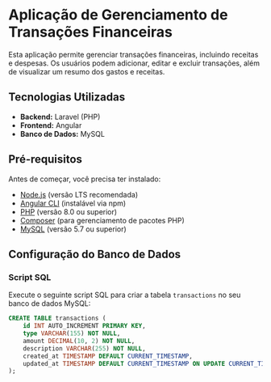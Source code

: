 
# Aplicação de Gerenciamento de Transações Financeiras

Esta aplicação permite gerenciar transações financeiras, incluindo receitas e despesas. Os usuários podem adicionar, editar e excluir transações, além de visualizar um resumo dos gastos e receitas.

## Tecnologias Utilizadas

- **Backend:** Laravel (PHP)
- **Frontend:** Angular
- **Banco de Dados:** MySQL

## Pré-requisitos

Antes de começar, você precisa ter instalado:

- [Node.js](https://nodejs.org/en/) (versão LTS recomendada)
- [Angular CLI](https://angular.io/cli) (instalável via npm)
- [PHP](https://www.php.net/downloads) (versão 8.0 ou superior)
- [Composer](https://getcomposer.org/) (para gerenciamento de pacotes PHP)
- [MySQL](https://www.mysql.com/) (versão 5.7 ou superior)

## Configuração do Banco de Dados

### Script SQL

Execute o seguinte script SQL para criar a tabela `transactions` no seu banco de dados MySQL:

```sql
CREATE TABLE transactions (
    id INT AUTO_INCREMENT PRIMARY KEY,
    type VARCHAR(155) NOT NULL,
    amount DECIMAL(10, 2) NOT NULL,
    description VARCHAR(255) NOT NULL,
    created_at TIMESTAMP DEFAULT CURRENT_TIMESTAMP,
    updated_at TIMESTAMP DEFAULT CURRENT_TIMESTAMP ON UPDATE CURRENT_TIMESTAMP
);
